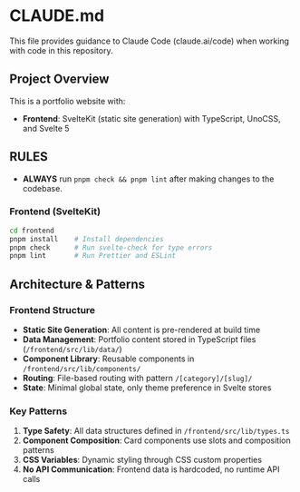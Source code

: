 # CLAUDE.md

This file provides guidance to Claude Code (claude.ai/code) when working with code in this repository.

## Project Overview

This is a portfolio website with:

- **Frontend**: SvelteKit (static site generation) with TypeScript, UnoCSS, and Svelte 5

## RULES

- **ALWAYS** run `pnpm check && pnpm lint` after making changes to the codebase.

### Frontend (SvelteKit)

```bash
cd frontend
pnpm install    # Install dependencies
pnpm check      # Run svelte-check for type errors
pnpm lint       # Run Prettier and ESLint
```

## Architecture & Patterns

### Frontend Structure

- **Static Site Generation**: All content is pre-rendered at build time
- **Data Management**: Portfolio content stored in TypeScript files (`/frontend/src/lib/data/`)
- **Component Library**: Reusable components in `/frontend/src/lib/components/`
- **Routing**: File-based routing with pattern `/[category]/[slug]/`
- **State**: Minimal global state, only theme preference in Svelte stores

### Key Patterns

1. **Type Safety**: All data structures defined in `/frontend/src/lib/types.ts`
2. **Component Composition**: Card components use slots and composition patterns
3. **CSS Variables**: Dynamic styling through CSS custom properties
4. **No API Communication**: Frontend data is hardcoded, no runtime API calls
